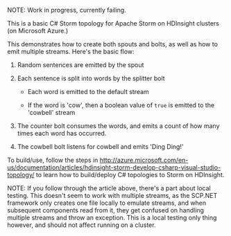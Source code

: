 NOTE: Work in progress, currently failing.

This is a basic C# Storm topology for Apache Storm on HDInsight clusters (on Microsoft Azure.)

This demonstrates how to create both spouts and bolts, as well as how to emit multiple streams. Here's the basic flow:

1. Random sentences are emitted by the spout

2. Each sentence is split into words by the splitter bolt

    * Each word is emitted to the default stream

    * If the word is 'cow', then a boolean value of `true` is emitted to the 'cowbell' stream

3. The counter bolt consumes the words, and emits a count of how many times each word has occurred.

4. The cowbell bolt listens for cowbell and emits 'Ding Ding!'

To build/use, follow the steps in http://azure.microsoft.com/en-us/documentation/articles/hdinsight-storm-develop-csharp-visual-studio-topology/ to learn how to build/deploy C# topologies to Storm on HDInsight.

NOTE: If you follow through the article above, there's a part about local testing. This doesn't seem to work with multiple streams, as the SCP.NET framework only creates one file locally to emulate streams, and when subsequent components read from it, they get confused on handling multiple streams and throw an exception. This is a local testing only thing however, and should not affect running on a cluster.
